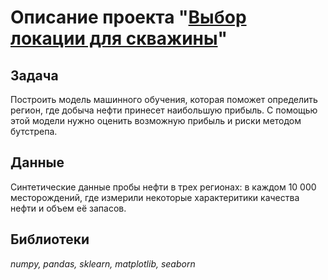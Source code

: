 # Описание проекта "[Выбор локации для скважины](well_location.ipynb)"

## Задача

Построить модель машинного обучения, которая поможет определить регион, где добыча нефти принесет наибольшую прибыль. С помощью этой модели нужно оценить возможную прибыль и риски методом бутстрепа.

## Данные

Синтетические данные пробы нефти в трех регионах: в каждом 10 000 месторождений, где измерили некоторые характеритики качества нефти и объем её запасов.


## Библиотеки

*numpy, pandas, sklearn, matplotlib, seaborn*
